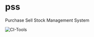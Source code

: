 # pss
Purchase Sell Stock Management System

![CI-Tools](https://travis-ci.org/pss-dev/pss.svg?branch=master)

[^_^]:
    如果编码中有任何约定,请在此声明.
